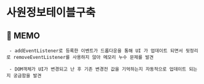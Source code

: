 # 사원정보테이블구축

## 💬 MEMO

```
 - addEventListener로 등록한 이벤트가 드롭다운을 통해 UI 가 업데이트 되면서 뒷정리로 removeEventListener를 사용하지 않아 메모리 누수 문제를 발견

 - DOM객체가 UI가 변경되고 난 후 기존 변경전 값을 기억하는지 자동적으로 업데이트 되는지 궁금함을 발견
```
